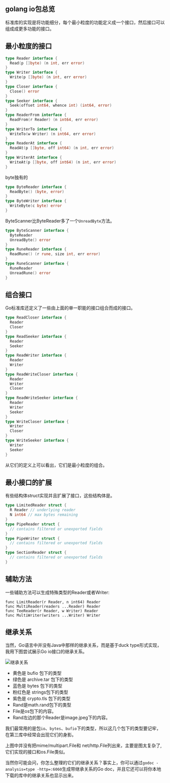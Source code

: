 ## golang io包总览

标准库的实现是将功能细分，每个最小粒度的功能定义成一个接口，然后接口可以组成成更多功能的接口。

## 最小粒度的接口

```go
type Reader interface {
  Read(p []byte) (n int, err error)
}
type Writer interface {
  Write(p []byte) (n int, err error)
}
type Closer interface {
  Close() error
}
type Seeker interface {
  Seek(offset int64, whence int) (int64, error)
}
type ReaderFrom interface {
  ReadFrom(r Reader) (n int64, err error)
}
type WriterTo interface {
  WriteTo(w Writer) (n int64, err error)
}
type ReaderAt interface {
  ReadAt(p []byte, off int64) (n int, err error)
}
type WriterAt interface {
  WriteAt(p []byte, off int64) (n int, err error)
}
```

byte独有的

```go
type ByteReader interface {
  ReadByte() (byte, error)
}
type ByteWriter interface {
  WriteByte(c byte) error
}
```

ByteScanner比ByteReader多了一个`UnreadByte`方法。

```go
type ByteScanner interface {
  ByteReader
  UnreadByte() error
}
type RuneReader interface {
  ReadRune() (r rune, size int, err error)
}
type RuneScanner interface {
  RuneReader
  UnreadRune() error
}
```

## 组合接口

Go标准库还定义了一些由上面的单一职能的接口组合而成的接口。

```go
type ReadCloser interface {
  Reader
  Closer
}
type ReadSeeker interface {
  Reader
  Seeker
}
type ReadWriter interface {
  Reader
  Writer
}
type ReadWriteCloser interface {
  Reader
  Writer
  Closer
}
type ReadWriteSeeker interface {
  Reader
  Writer
  Seeker
}
type WriteCloser interface {
  Writer
  Closer
}
type WriteSeeker interface {
  Writer
  Seeker
}
```

从它们的定义上可以看出，它们是最小粒度的组合。

## 最小接口的扩展

有些结构体struct实现并且扩展了接口，这些结构体是。

```go
type LimitedReader struct {
  R Reader // underlying reader
  N int64 // max bytes remaining
}
type PipeReader struct {
  // contains filtered or unexported fields
}
type PipeWriter struct {
  // contains filtered or unexported fields
}
type SectionReader struct {
  // contains filtered or unexported fields
}
```

## 辅助方法

一些辅助方法可以生成特殊类型的Reader或者Writer:

```
func LimitReader(r Reader, n int64) Reader
func MultiReader(readers ...Reader) Reader
func TeeReader(r Reader, w Writer) Reader
func MultiWriter(writers ...Writer) Writer
```

## 继承关系

当然，Go语言中并没有Java中那样的继承关系，而是基于duck type形式实现，我用下图尝试展示Go io接口的继承关系。

![继承关系](https://github.com/illusorycloud/daily-notes/raw/master/Golang/%E8%BF%9B%E9%98%B6/%E5%9F%BA%E7%A1%80%E5%BA%93/io/imgs/golang%20io%E7%BB%A7%E6%89%BF%E5%85%B3%E7%B3%BB.png)

* 黄色是 bufio 包下的类型
* 绿色是 archive.tar 包下的类型
* 蓝色是 bytes 包下的类型
* 粉红色是 strings包下的类型
* 紫色是 crypto.tls 包下的类型
* Rand是math.rand包下的类型
* File是os包下的内容。
* Rand左边的那个Reader是image.jpeg下的内容。

我们最常用的是包`io`、`bytes`、`bufio`下的类型，所以这几个包下的类型要记牢，在第三库中经常会出现它们的身影。

上图中并没有把mime/multipart.File和 net/http.File列出来，主要是图太复杂了,它们实现的接口和os.File类似。

当然你可能会问，你怎么整理的它们的继承关系？事实上，你可以通过`godoc -analysis=type -http=:6060`生成带继承关系的Go doc，并且它还可以将你本地下载的库中的继承关系也显示出来。

